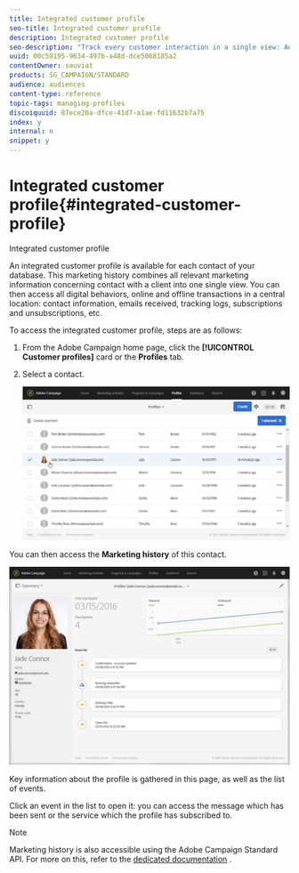 ```yaml
---
title: Integrated customer profile
seo-title: Integrated customer profile
description: Integrated customer profile
seo-description: "Track every customer interaction in a single view: Adobe Campaign integrated customer profile is updated throughout the customer life cycle."
uuid: 00c59195-9634-497b-a48d-dce5068185a2
contentOwner: sauviat
products: SG_CAMPAIGN/STANDARD
audience: audiences
content-type: reference
topic-tags: managing-profiles
discoiquuid: 87ece20a-dfce-41d7-a1ae-fd11632b7a75
index: y
internal: n
snippet: y
---
```


# Integrated customer profile{#integrated-customer-profile}

Integrated customer profile

An integrated customer profile is available for each contact of your database. This marketing history combines all relevant marketing information concerning contact with a client into one single view. You can then access all digital behaviors, online and offline transactions in a central location: contact information, emails received, tracking logs, subscriptions and unsubscriptions, etc.

To access the integrated customer profile, steps are as follows:

1. From the Adobe Campaign home page, click the **[!UICONTROL Customer profiles]** card or the **Profiles** tab.
1. Select a contact.

   ![](assets/mkt_hist_access.png)

You can then access the **Marketing history** of this contact.

![](assets/mkt_hist_view.png)

Key information about the profile is gathered in this page, as well as the list of events.

Click an event in the list to open it: you can access the message which has been sent or the service which the profile has subscribed to.

>[!NOTE]
>
>Marketing history is also accessible using the Adobe Campaign Standard API. For more on this, refer to the [dedicated documentation](https://docs.campaign.adobe.com/doc/standard/en/api/ACS_API.html#interacting-with-marketing-history) .

